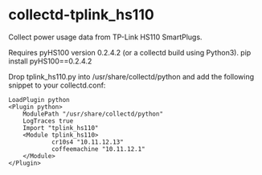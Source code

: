 # collectd-tplink_hs110
Collect power usage data from TP-Link HS110 SmartPlugs.


Requires pyHS100 version 0.2.4.2 (or a collectd build using Python3).
   pip install pyHS100==0.2.4.2

Drop tplink_hs110.py into /usr/share/collectd/python and add
the following snippet to your collectd.conf:

    LoadPlugin python
    <Plugin python>
        ModulePath "/usr/share/collectd/python"
        LogTraces true
        Import "tplink_hs110"
        <Module tplink_hs110>
                cr10s4 "10.11.12.13"
                coffeemachine "10.11.12.1"
        </Module>
    </Plugin>
